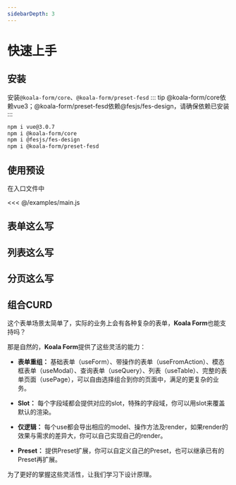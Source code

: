 ```yaml
---
sidebarDepth: 3
---
```

# 快速上手

## 安装
安装`@koala-form/core`、`@koala-form/preset-fesd`
::: tip
@koala-form/core依赖vue3；@koala-form/preset-fesd依赖@fesjs/fes-design，请确保依赖已安装
:::

```bash
npm i vue@3.0.7
npm i @koala-form/core
npm i @fesjs/fes-design
npm i @koala-form/preset-fesd
```

## 使用预设
在入口文件中

<<< @/examples/main.js


## 表单这么写

<!-- <ExampleDoc>
<StartedUseForm>
</StartedUseForm>
<template #code>

<<< @/examples/started/useForm.js
</template>
</ExampleDoc> -->


## 列表这么写

<!-- <ExampleDoc>
<StartedUseTable>
</StartedUseTable>
<template #code>

<<< @/examples/started/useTable.js
</template>
</ExampleDoc> -->

## 分页这么写

<!-- <ExampleDoc>
<StartedUsePager>
</StartedUsePager>
<template #code>

<<< @/examples/started/usePager.js
</template>
</ExampleDoc> -->

## 组合CURD

<ExampleDoc>
<StartedUseCurd>
</StartedUseCurd>
<template #code>

<<< @/examples/started/useCurd.js
</template>
</ExampleDoc>


这个表单场景太简单了，实际的业务上会有各种复杂的表单，**Koala Form**也能支持吗？

那是自然的，**Koala Form**提供了这些灵活的能力：
- **表单重组：** 基础表单（useForm）、带操作的表单（useFromAction）、模态框表单（useModal）、查询表单（useQuery）、列表（useTable）、完整的表单页面（usePage），可以自由选择组合到你的页面中，满足的更复杂的业务。

- **Slot：** 每个字段域都会提供对应的slot，特殊的字段域，你可以用slot来覆盖默认的渲染。

- **仅逻辑：** 每个use都会导出相应的model、操作方法及render，如果render的效果与需求的差异大，你可以自己实现自己的render。

- **Preset：** 提供Preset扩展，你可以自定义自己的Preset，也可以继承已有的Preset再扩展。

为了更好的掌握这些灵活性，让我们学习下设计原理。